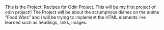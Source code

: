 This is the Project: Recipes for Odin Project. This will be my first project of odin project!!
The Project will be about the scrumptious dishes on the anime "Food Wars" and i will be trying to implement the HTML elements i've learned such as headings, links, images.